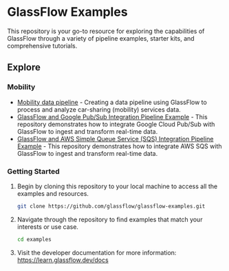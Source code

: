 # GlassFlow Examples

This repository is your go-to resource for exploring the capabilities of GlassFlow through a variety of pipeline examples, starter kits, and comprehensive tutorials.

## Explore

### Mobility

- [Mobility data pipeline](tutorials/mobility/README.md) - Creating a data pipeline using GlassFlow to process and analyze car-sharing (mobility) services data.
- [GlassFlow and Google Pub/Sub Integration Pipeline Example](tutorials/google-pubsub/README.md) - This repository demonstrates how to integrate Google Cloud Pub/Sub with GlassFlow to ingest and transform real-time data.
- [GlassFlow and AWS Simple Queue Service (SQS) Integration Pipeline Example](tutorials/aws-sqs/README.md) - This repository demonstrates how to integrate AWS SQS with GlassFlow to ingest and transform real-time data.


### Getting Started

1. Begin by cloning this repository to your local machine to access all the examples and resources.
    
    ```bash
    git clone https://github.com/glassflow/glassflow-examples.git
    ```
    
2. Navigate through the repository to find examples that match your interests or use case.
    
    ```bash
    cd examples
    ```
3. Visit the developer documentation for more information: https://learn.glassflow.dev/docs
